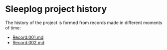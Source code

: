 # Sleeplog project history

The history of the project is formed from records made in different moments of time:<br>
- [Record.001.md](./Record.001.md)
- [Record.002.md](./Record.002.md)
